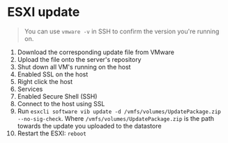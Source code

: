 # ESXI update

> You can use `vmware -v` in SSH to confirm the version you're running on.

1. Download the corresponding update file from VMware
2. Upload the file onto the server's repository
3. Shut down all VM's running on the host
4. Enabled SSL on the host
  1. Right click the host
  2. Services
  3. Enabled Secure Shell (SSH)
5. Connect to the host using SSL
6. Run `esxcli software vib update -d /vmfs/volumes/UpdatePackage.zip --no-sig-check`. Where `/vmfs/volumes/UpdatePackage.zip` is the path towards the update you uploaded to the datastore
7. Restart the ESXI: `reboot`
